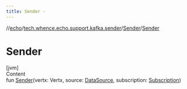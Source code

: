 ```yaml
---
title: Sender -
---
```

//[echo](../../index.md)/[tech.whence.echo.support.kafka.sender](../index.md)/[Sender](index.md)/[Sender](-sender.md)



# Sender  
[jvm]  
Content  
fun [Sender](-sender.md)(vertx: Vertx, source: [DataSource](../-data-source/index.md), subscription: [Subscription](../../tech.whence.echo.job.stream.subscription/-subscription/index.md))  



